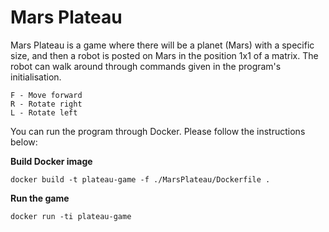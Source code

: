 Mars Plateau
===

Mars Plateau is a game where there will be a planet (Mars) with a specific size, and then a robot is posted on Mars in the position 1x1 of a matrix. The robot can walk around through commands given in the program's initialisation.

```
F - Move forward
R - Rotate right
L - Rotate left
```

You can run the program through Docker. Please follow the instructions below:

**Build Docker image**
```shell
docker build -t plateau-game -f ./MarsPlateau/Dockerfile .
```

**Run the game**
```shell
docker run -ti plateau-game
```